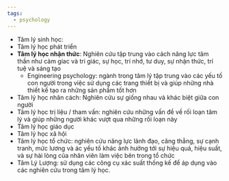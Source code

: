 ```yaml
---
tags:
  - psychology
---
```

- Tâm lý sinh học: 
- Tâm lý học phát triển 
- **Tâm lý học nhận thức**: Nghiên cứu tập trung vào cách năng lực tâm thần như cảm gíac và tri giác, sự học, trí nhớ, tư duy, sự nhận thức, trí tuệ và sáng tạo
	- Engineering psychology: ngành trong tâm lý tập trung vào các yếu tố con người trong việc sử dụng các trang thiết bị và giúp những nhà thiết kế tạo ra những sản phẩm tốt hơn
- Tâm lý học nhân cách: Nghiên cứu sự giống nhau và khác biệt giữa con người
- Tâm lý học trị liệu / tham vấn: nghiên cứu những vấn đề về rối loạn tâm lý và giúp những người khác vượt qua những rối loạn này
- Tâm lý học giáo dục
- Tâm lý học xã hội
- Tâm lý học tổ chức: nghiên cứu năng lực lãnh đạo, căng thẳng, sự cạnh tranh, mức lương và ác yếu tố khác ảnh hưởng tới sự hiệu quả, hiệu suất, và sự hài lòng của nhân viên làm việc bên trong tổ chức 
- Tâm Lý Lượng: sử dụng các công cụ xác suất thống kế để áp dụng vào các nghiên cứu trong tâm lý học.